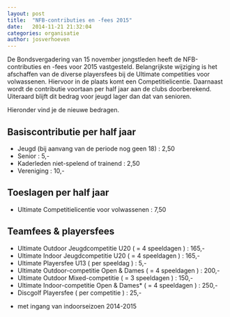 ```yaml
---
layout: post
title:  "NFB-contributies en -fees 2015"
date:   2014-11-21 21:32:04
categories: organisatie
author: josverhoeven
---
```

De Bondsvergadering van 15 november jongstleden heeft de NFB-contributies en -fees voor 2015 vastgesteld. Belangrijkste wijziging is het afschaffen van de diverse playersfees bij de Ultimate competities voor volwassenen. Hiervoor in de plaats komt een Competitielicentie. Daarnaast wordt de contributie voortaan per half jaar aan de clubs doorberekend. Uiteraard blijft dit bedrag voor jeugd lager dan dat van senioren. 

Hieronder vind je de nieuwe bedragen.

## Basiscontributie per half jaar

- Jeugd (bij aanvang van de periode nog geen 18) : 2,50
- Senior : 5,-
- Kaderleden niet-spelend of trainend : 2,50
- Vereniging : 10,-

## Toeslagen per half jaar

- Ultimate Competitielicentie voor volwassenen : 7,50

## Teamfees & playersfees

- Ultimate Outdoor Jeugdcompetitie U20 ( = 4 speeldagen ) : 165,-
- Ultimate Indoor Jeugdcompetitie U20 ( = 4 speeldagen ) : 165,-
- Ultimate Playersfee U13 ( per speeldag ) : 5,-
- Ultimate Outdoor-competitie Open & Dames ( = 4 speeldagen ) : 200,-
- Ultimate Outdoor Mixed-competitie ( = 3 speeldagen ) : 150,-
- Ultimate Indoor-competitie Open & Dames* ( = 4 speeldagen ) : 250,-
- Discgolf Playersfee ( per competitie ) : 25,-
 
* met ingang van indoorseizoen 2014-2015